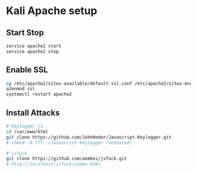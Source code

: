 Kali Apache setup
=================

Start Stop
-------------
```bash
service apache2 start
service apache2 stop
```

Enable SSL
---------------------
```bash
cp /etc/apache2/sites-available/default-ssl.conf /etc/apache2/sites-enabled/default-ssl.conf
a2enmod ssl
systemctl restart apache2
```

Install Attacks
---------------------
```bash
# Keylogger.js
cd /var/www/html
git clone https://github.com/JohnHoder/Javascript-Keylogger.git
# chmod -R 777 ./Javascript-Keylogger (untested)

# jsfuck
git clone https://github.com/aemkei/jsfuck.git
# http://localhost/jsfuck/index.html
```
